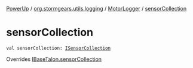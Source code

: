 [PowerUp](../../index.md) / [org.stormgears.utils.logging](../index.md) / [MotorLogger](index.md) / [sensorCollection](./sensor-collection.md)

# sensorCollection

`val sensorCollection: `[`ISensorCollection`](../../org.stormgears.utils.decoupling/-i-sensor-collection/index.md)

Overrides [IBaseTalon.sensorCollection](../../org.stormgears.utils.decoupling/-i-base-talon/sensor-collection.md)

